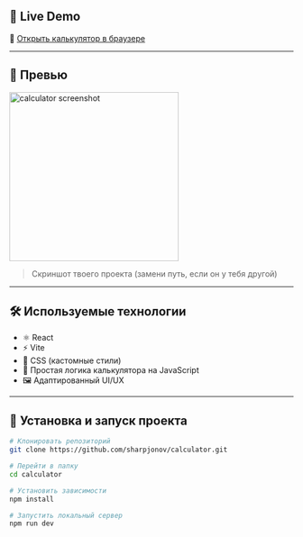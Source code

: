 ## 🚀 Live Demo

🔗 [Открыть калькулятор в браузере](https://calculator-sharpjonovs-projects.vercel.app/)

---

## 📸 Превью

<img src="./src/assets/images/preview.png" alt="calculator screenshot" width="300" />

> Скриншот твоего проекта (замени путь, если он у тебя другой)

---

## 🛠️ Используемые технологии

- ⚛️ React
- ⚡ Vite
- 🎨 CSS (кастомные стили)
- 🧠 Простая логика калькулятора на JavaScript
- 🖼️ Адаптированный UI/UX

---

## 📁 Установка и запуск проекта

```bash
# Клонировать репозиторий
git clone https://github.com/sharpjonov/calculator.git

# Перейти в папку
cd calculator

# Установить зависимости
npm install

# Запустить локальный сервер
npm run dev
